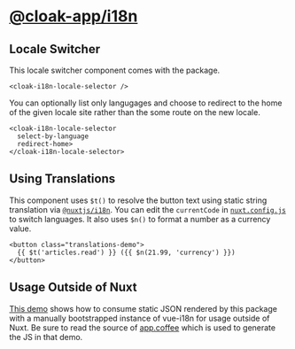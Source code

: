 # [@cloak-app/i18n](https://github.com/BKWLD/cloak-i18n)

## Locale Switcher

This locale switcher component comes with the package.

<cloak-i18n-locale-selector>
</cloak-i18n-locale-selector>

```vue
<cloak-i18n-locale-selector />
```

You can optionally list only langugages and choose to redirect to the home of the given locale site rather than the some route on the new locale.

<cloak-i18n-locale-selector
  select-by-language
  redirect-home>
</cloak-i18n-locale-selector>

```vue
<cloak-i18n-locale-selector
  select-by-language
  redirect-home>
</cloak-i18n-locale-selector>
```

## Using Translations

This component uses `$t()` to resolve the button text using static string translation via [`@nuxtjs/i18n`](https://i18n.nuxtjs.org).  You can edit the `currentCode` in [`nuxt.config.js`](https://github.com/BKWLD/cloak-i18n/blob/master/demo/nuxt.config.js) to switch languages.  It also uses `$n()` to format a number as a currency value.

<translations-demo></translations-demo>

```vue
<button class="translations-demo">
  {{ $t('articles.read') }} ({{ $n(21.99, 'currency') }})
</button>
```

## Usage Outside of Nuxt

[This demo](./external.html) shows how to consume static JSON rendered by this package with a manually bootstrapped instance of vue-i18n for usage outside of Nuxt.  Be sure to read the source of [app.coffee](https://github.com/BKWLD/cloak-i18n/blob/master/demo/external/app.coffee) which is used to generate the JS in that demo.
